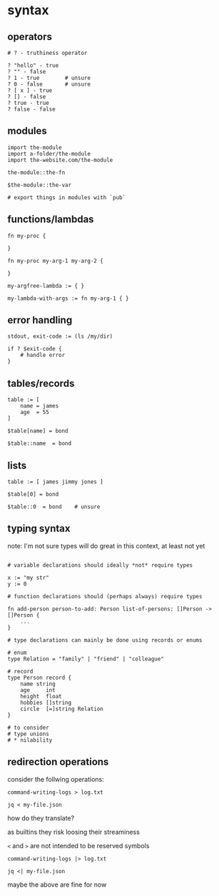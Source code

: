 # syntax

## operators
```
# ? - truthiness operator

? "hello" - true
? "" - false
? 1 - true        # unsure
? 0 - false       # unsure
? [ x ] - true
? [] - false
? true - true
? false - false
```

## modules

```
import the-module
import a-folder/the-module
import the-website.com/the-module

the-module::the-fn

$the-module::the-var

# export things in modules with `pub`
```

## functions/lambdas
```
fn my-proc {

}

fn my-proc my-arg-1 my-arg-2 {

}

my-argfree-lambda := { }

my-lambda-with-args := fn my-arg-1 { }

```

## error handling
```
stdout, exit-code := (ls /my/dir)

if ? $exit-code {
    # handle error
}
```

## tables/records
```
table := [
    name = james
    age  = 55
]

$table[name] = bond

$table::name  = bond
```

## lists
```
table := [ james jimmy jones ]

$table[0] = bond

$table::0  = bond    # unsure
```

## typing syntax

note: I'm not sure types will do great in this context, at least not yet

```

# variable declarations should ideally *not* require types

x := "my str"
y := 0

# function declarations should (perhaps always) require types

fn add-person person-to-add: Person list-of-persons: []Person -> []Person {
    ...
}

# type declarations can mainly be done using records or enums

# enum
type Relation = "family" | "friend" | "colleague"

# record
type Person record {
    name string
    age     int
    height  float
    hobbies []string
    circle  [=]string Relation
}

# to consider
# type unions
# * nilability
```

## redirection operations

consider the follwing operations:

```
command-writing-logs > log.txt

jq < my-file.json
```

how do they translate?

as builtins they risk loosing their streaminess

`<` and `>` are not intended to be reserved symbols

```
command-writing-logs |> log.txt

jq <| my-file.json
```

maybe the above are fine for now
